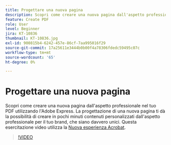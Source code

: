 ```yaml
---
title: Progettare una nuova pagina
description: Scopri come creare una nuova pagina dall'aspetto professionale nel tuo PDF utilizzando l'Adobe Express
feature: Create PDF
role: User
level: Beginner
jira: KT-10836
thumbnail: KT-10836.jpg
exl-id: 900815b4-6242-457e-86cf-7aa995016f29
source-git-commit: 17a25611e3444b0b00f4a78306fdedc59495c07c
workflow-type: tm+mt
source-wordcount: '65'
ht-degree: 0%

---
```


# Progettare una nuova pagina

Scopri come creare una nuova pagina dall&#39;aspetto professionale nel tuo PDF utilizzando l&#39;Adobe Express. La progettazione di una nuova pagina ti dà la possibilità di creare in pochi minuti contenuti personalizzati dall&#39;aspetto professionale per il tuo brand, che siano davvero unici. Questa esercitazione video utilizza la [Nuova esperienza Acrobat](new-workspace.md).

>[!VIDEO](https://video.tv.adobe.com/v/347331?enablevpops&quality=12&learn=on&hidetitle=true)
